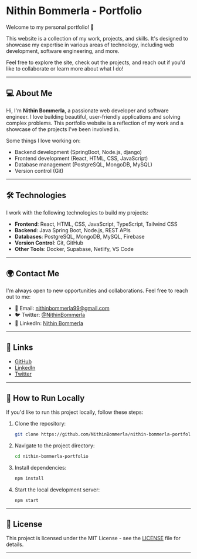 # Nithin Bommerla - Portfolio

Welcome to my personal portfolio! 🚀

This website is a collection of my work, projects, and skills. It's designed to showcase my expertise in various areas of technology, including web development, software engineering, and more. 

Feel free to explore the site, check out the projects, and reach out if you'd like to collaborate or learn more about what I do!

---

## 💻 About Me

Hi, I'm **Nithin Bommerla**, a passionate web developer and software engineer. I love building beautiful, user-friendly applications and solving complex problems. This portfolio website is a reflection of my work and a showcase of the projects I've been involved in.

Some things I love working on:
- Backend development (SpringBoot, Node.js, django)
- Frontend development (React, HTML, CSS, JavaScript)
- Database management (PostgreSQL, MongoDB, MySQL)
- Version control (Git)

---

## 🛠️ Technologies

I work with the following technologies to build my projects:

- **Frontend**: React, HTML, CSS, JavaScript, TypeScript, Tailwind CSS
- **Backend**: Java Spring Boot, Node.js, REST APIs
- **Databases**: PostgreSQL, MongoDB, MySQL, Firebase
- **Version Control**: Git, GitHub
- **Other Tools**: Docker, Supabase, Netlify, VS Code

---

## 🌍 Contact Me

I'm always open to new opportunities and collaborations. Feel free to reach out to me:

- 📧 Email: [nithinbommerla99@gmail.com](mailto:nithinbommerla@gmail.com)
- 🐦 Twitter: [@NithinBommerla](https://X.com/nithin_bommerla)
- 📱 LinkedIn: [Nithin Bommerla](https://www.linkedin.com/in/nithin-bommerla)

---

## 🔗 Links

- [GitHub](https://github.com/NithinBommerla)
- [LinkedIn](https://www.linkedin.com/in/nithin-bommerla)
- [Twitter](https://X.com/nithin_bommerla)

---

## 🚀 How to Run Locally

If you'd like to run this project locally, follow these steps:

1. Clone the repository:
    ```bash
    git clone https://github.com/NithinBommerla/nithin-bommerla-portfolio.git
    ```
2. Navigate to the project directory:
    ```bash
    cd nithin-bommerla-portfolio
    ```
3. Install dependencies:
    ```bash
    npm install
    ```
4. Start the local development server:
    ```bash
    npm start
    ```

---

## 📝 License

This project is licensed under the MIT License - see the [LICENSE](LICENSE) file for details.

---